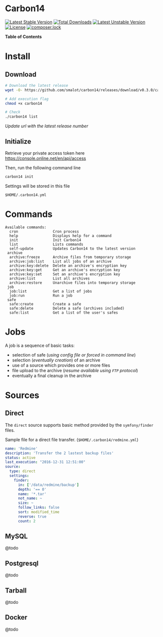 Carbon14
========

[![Latest Stable Version](https://poser.pugx.org/smalot/carbon14/v/stable)](https://packagist.org/packages/smalot/carbon14)
[![Total Downloads](https://poser.pugx.org/smalot/carbon14/downloads)](https://packagist.org/packages/smalot/carbon14)
[![Latest Unstable Version](https://poser.pugx.org/smalot/carbon14/v/unstable)](https://packagist.org/packages/smalot/carbon14)
[![License](https://poser.pugx.org/smalot/carbon14/license)](https://packagist.org/packages/smalot/carbon14)
[![composer.lock](https://poser.pugx.org/smalot/carbon14/composerlock)](https://packagist.org/packages/smalot/carbon14)

**Table of Contents**



# Install

## Download


````sh
# Download the latest release
wget -O- https://github.com/smalot/carbon14/releases/download/v0.3.0/carbon14.phar > carbon14

# Add execution flag
chmod +x carbon14

# Check
./carbon14 list
````

*Update url with the latest release number*


## Initialize

Retrieve your private access token here https://console.online.net/en/api/access

Then, run the following command line

````sh
carbon14 init
````

Settings will be stored in this file

````
$HOME/.carbon14.yml
````

# Commands

````
Available commands:
  cron                Cron process
  help                Displays help for a command
  init                Init Carbon14
  list                Lists commands
  self-update         Updates Carbon14 to the latest version
 archive
  archive:freeze      Archive files from temporary storage
  archive:job:list    List all jobs of an archive
  archive:key:delete  Delete an archive's encryption key
  archive:key:get     Get an archive's encryption key
  archive:key:set     Set an archive's encryption key
  archive:list        List all archives
  archive:restore     Unarchive files into temporary storage
 job
  job:list            Get a list of jobs
  job:run             Run a job
 safe
  safe:create         Create a safe
  safe:delete         Delete a safe (archives included)
  safe:list           Get a list of the user's safes
````


# Jobs

A job is a sequence of basic tasks:
- selection of safe (*using config file or forced in command line*)
- selection (*eventually creation*) of an archive
- use of a source which provides one or more files
- file upload to the archive (*resume available using `FTP` protocol*)
- eventually a final cleanup in the archive

# Sources

## Direct

The `direct` source supports basic method provided by the `symfony/finder` files.

Sample file for a direct file transfer. (`$HOME/.carbon14/redmine.yml`)

````yaml
name: 'Redmine'
description: 'Transfer the 2 lastest backup files'
status: active
last_execution: "2016-12-31 12:51:00"
source:
  type: direct
  settings:
    finder:
      in: ['/data/redmine/backup']
      depth: '== 0'
      name: '*.tar'
      not_name: ~
      size: ~
      follow_links: false
      sort: modified_time
      reverse: true
      count: 2
````

## MySQL

@todo

## Postgresql

@todo

## Tarball

@todo

## Docker

@todo


